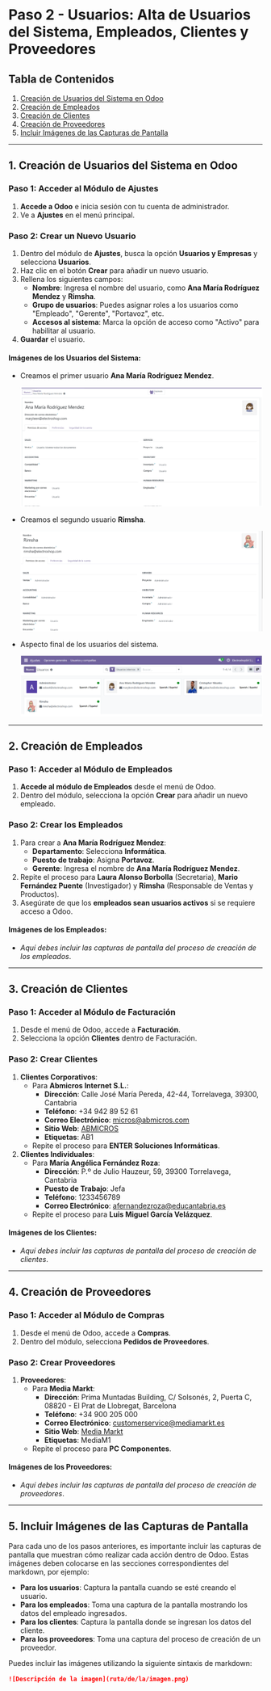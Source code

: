 # Paso 2 - Usuarios: Alta de Usuarios del Sistema, Empleados, Clientes y Proveedores

## Tabla de Contenidos

1. [Creación de Usuarios del Sistema en Odoo](#1-creación-de-usuarios-del-sistema-en-odoo)
2. [Creación de Empleados](#2-creación-de-empleados)
3. [Creación de Clientes](#3-creación-de-clientes)
4. [Creación de Proveedores](#4-creación-de-proveedores)
5. [Incluir Imágenes de las Capturas de Pantalla](#5-incluir-imágenes-de-las-capturas-de-pantalla)

---

## 1. Creación de Usuarios del Sistema en Odoo

### Paso 1: Acceder al Módulo de Ajustes

1. **Accede a Odoo** e inicia sesión con tu cuenta de administrador.
2. Ve a **Ajustes** en el menú principal.

### Paso 2: Crear un Nuevo Usuario

1. Dentro del módulo de **Ajustes**, busca la opción **Usuarios y Empresas** y selecciona **Usuarios**.
2. Haz clic en el botón **Crear** para añadir un nuevo usuario.
3. Rellena los siguientes campos:
   - **Nombre**: Ingresa el nombre del usuario, como **Ana María Rodríguez Mendez** y **Rimsha**.
   - **Grupo de usuarios**: Puedes asignar roles a los usuarios como "Empleado", "Gerente", "Portavoz", etc.
   - **Accesos al sistema**: Marca la opción de acceso como "Activo" para habilitar al usuario.
4. **Guardar** el usuario.

#### Imágenes de los Usuarios del Sistema:
- Creamos el primer usuario **Ana María Rodríguez Mendez**.
  
  ![compra1](/site/img/1.png)
  
- Creamos el segundo usuario **Rimsha**.
  
  ![compra1](/site/img/4.png)

  
- Aspecto final de los usuarios del sistema.

  ![compra1](/site/img/5.png)


---

## 2. Creación de Empleados

### Paso 1: Acceder al Módulo de Empleados

1. **Accede al módulo de Empleados** desde el menú de Odoo.
2. Dentro del módulo, selecciona la opción **Crear** para añadir un nuevo empleado.

### Paso 2: Crear los Empleados

1. Para crear a **Ana María Rodríguez Mendez**:
   - **Departamento**: Selecciona **Informática**.
   - **Puesto de trabajo**: Asigna **Portavoz**.
   - **Gerente**: Ingresa el nombre de **Ana María Rodríguez Mendez**.
2. Repite el proceso para **Laura Alonso Borbolla** (Secretaria), **Mario Fernández Puente** (Investigador) y **Rimsha** (Responsable de Ventas y Productos).
3. Asegúrate de que los **empleados sean usuarios activos** si se requiere acceso a Odoo.

#### Imágenes de los Empleados:
- *Aquí debes incluir las capturas de pantalla del proceso de creación de los empleados*.

---

## 3. Creación de Clientes

### Paso 1: Acceder al Módulo de Facturación

1. Desde el menú de Odoo, accede a **Facturación**.
2. Selecciona la opción **Clientes** dentro de Facturación.

### Paso 2: Crear Clientes

1. **Clientes Corporativos**:
   - Para **Abmicros Internet S.L.**:
     - **Dirección**: Calle José María Pereda, 42-44, Torrelavega, 39300, Cantabria
     - **Teléfono**: +34 942 89 52 61
     - **Correo Electrónico**: micros@abmicros.com
     - **Sitio Web**: [ABMICROS](https://empresite.eleconomista.es/ABMICROS-INTERNET.html)
     - **Etiquetas**: AB1
   - Repite el proceso para **ENTER Soluciones Informáticas**.
2. **Clientes Individuales**:
   - Para **María Angélica Fernández Roza**:
     - **Dirección**: P.º de Julio Hauzeur, 59, 39300 Torrelavega, Cantabria
     - **Puesto de Trabajo**: Jefa
     - **Teléfono**: 1233456789
     - **Correo Electrónico**: afernandezroza@educantabria.es
   - Repite el proceso para **Luis Miguel García Velázquez**.

#### Imágenes de los Clientes:
- *Aquí debes incluir las capturas de pantalla del proceso de creación de clientes*.

---

## 4. Creación de Proveedores

### Paso 1: Acceder al Módulo de Compras

1. Desde el menú de Odoo, accede a **Compras**.
2. Dentro del módulo, selecciona **Pedidos de Proveedores**.

### Paso 2: Crear Proveedores

1. **Proveedores**:
   - Para **Media Markt**:
     - **Dirección**: Prima Muntadas Building, C/ Solsonés, 2, Puerta C, 08820 - El Prat de Llobregat, Barcelona
     - **Teléfono**: +34 900 205 000
     - **Correo Electrónico**: customerservice@mediamarkt.es
     - **Sitio Web**: [Media Markt](https://www.mediamarkt.es/es)
     - **Etiquetas**: MediaM1
   - Repite el proceso para **PC Componentes**.

#### Imágenes de los Proveedores:
- *Aquí debes incluir las capturas de pantalla del proceso de creación de proveedores*.

---

## 5. Incluir Imágenes de las Capturas de Pantalla

Para cada uno de los pasos anteriores, es importante incluir las capturas de pantalla que muestran cómo realizar cada acción dentro de Odoo. Estas imágenes deben colocarse en las secciones correspondientes del markdown, por ejemplo:

- **Para los usuarios**: Captura la pantalla cuando se esté creando el usuario.
- **Para los empleados**: Toma una captura de la pantalla mostrando los datos del empleado ingresados.
- **Para los clientes**: Captura la pantalla donde se ingresan los datos del cliente.
- **Para los proveedores**: Toma una captura del proceso de creación de un proveedor.

Puedes incluir las imágenes utilizando la siguiente sintaxis de markdown:
```markdown
![Descripción de la imagen](ruta/de/la/imagen.png)

